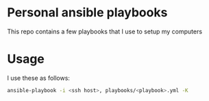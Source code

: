 # Personal ansible playbooks 

This repo contains a few playbooks that I use to setup my computers

# Usage

I use these as follows:

```sh
ansible-playbook -i <ssh host>, playbooks/<playbook>.yml -K
```
